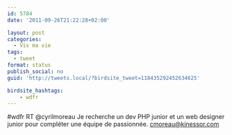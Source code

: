 ```yaml
---
id: 5784
date: '2011-09-26T21:22:28+02:00'

layout: post
categories:
  - Vis ma vie
tags:
  - tweet
format: status
publish_social: no
guid: 'http://tweets.local/?birdsite_tweet=118435292452634625'

birdsite_hashtags:
    - wdfr
---
```


\#wdfr RT @cyrilmoreau Je recherche un dev PHP junior et un web designer junior pour compléter une équipe de passionnée. cmoreau@kinessor.com